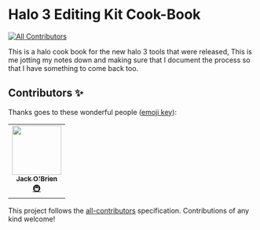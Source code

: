 # Halo 3 Editing Kit Cook-Book
<!-- ALL-CONTRIBUTORS-BADGE:START - Do not remove or modify this section -->
[![All Contributors](https://img.shields.io/badge/all_contributors-1-orange.svg?style=flat-square)](#contributors-)
<!-- ALL-CONTRIBUTORS-BADGE:END -->

This is a halo cook book for the new halo 3 tools that were released, This is me jotting my notes down and making sure that I document the process so that I have something to come back too.

## Contributors ✨

Thanks goes to these wonderful people ([emoji key](https://allcontributors.org/docs/en/emoji-key)):

<!-- ALL-CONTRIBUTORS-LIST:START - Do not remove or modify this section -->
<!-- prettier-ignore-start -->
<!-- markdownlint-disable -->
<table>
  <tr>
    <td align="center"><a href="https://parduseidolon.github.io/"><img src="https://avatars.githubusercontent.com/u/38515818?v=4?s=100" width="100px;" alt=""/><br /><sub><b>Jack O'Brien</b></sub></a><br /><a href="#infra-PardusEidolon" title="Infrastructure (Hosting, Build-Tools, etc)">🚇</a></td>
  </tr>
</table>

<!-- markdownlint-restore -->
<!-- prettier-ignore-end -->

<!-- ALL-CONTRIBUTORS-LIST:END -->

This project follows the [all-contributors](https://github.com/all-contributors/all-contributors) specification. Contributions of any kind welcome!